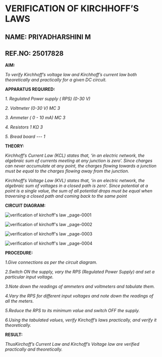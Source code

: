 # VERIFICATION OF KIRCHHOFF’S LAWS
## NAME: PRIYADHARSHINI M
## REF.NO: 25017828

**AIM:**

*To verify Kirchhoff’s voltage law and Kirchhoff’s current law both theoretically and practically for a given DC circuit.*

**APPARATUS REQUIRED:**

*1.	Regulated Power supply ( RPS)	(0-30 V)*
   
*2.	Voltmeter	(0-30 V) MC	3*
   
*3.	Ammeter	( 0 - 10 mA) MC	3*
   
*4.	Resistors	1 KΩ	3*

*5.	Bread board	---	1*

**THEORY:**

*Kirchhoff’s Current Law (KCL) states that, ‘in an electric network, the algebraic sum of currents meeting at any junction is zero’. Since charges can never accumulate at any point, the charges flowing towards a junction must be equal to the charges flowing away from the junction.*

*Kirchhoff’s Voltage Law (KVL) states that, ‘in an electric network, the algebraic sum of voltages in a closed path is zero’. Since potential at a point is a single value, the sum of all potential drops must be equal when traversing a closed path and coming back to the same point*

**CIRCUIT DIAGRAM:**

![verification of kirchoff's law _page-0001](https://github.com/user-attachments/assets/f4944da2-f511-427e-a5e3-d8a43a2b786f)

![verification of kirchoff's law _page-0002](https://github.com/user-attachments/assets/6852acb0-e9fb-4c78-adec-00a77691eb61)


![verification of kirchoff's law _page-0003](https://github.com/user-attachments/assets/ef384ade-9251-4983-8619-ad5a637763f2)

![verification of kirchoff's law _page-0004](https://github.com/user-attachments/assets/2146222f-2c14-42db-832f-6d914ab13b46)


**PROCEDURE:**

 *1.Give connections as per the circuit diagram.*

 *2.Switch ON the supply, vary the RPS (Regulated Power Supply) and set a particular input voltage.*
	
 *3.Note down the readings of ammeters and voltmeters and tabulate them.*
	
 *4.Vary the RPS for different input voltages and note down the readings of all the meters.*

 *5.Reduce the RPS to its minimum value and switch OFF the supply.*
  
 *6.Using the tabulated values, verify Kirchoff’s laws practically, and verify it theoretically.*

**RESULT:**

*ThusKirchoff’s Current Law and Kirchoff’s Voltage law are verified practically and theoretically.*

